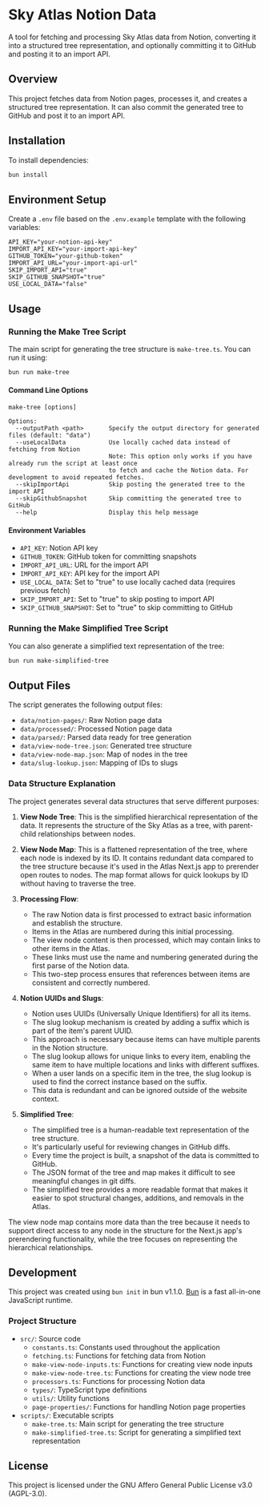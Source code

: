 # Sky Atlas Notion Data

A tool for fetching and processing Sky Atlas data from Notion, converting it into a structured tree representation, and optionally committing it to GitHub and posting it to an import API.

## Overview

This project fetches data from Notion pages, processes it, and creates a structured tree representation. It can also commit the generated tree to GitHub and post it to an import API.

## Installation

To install dependencies:

```bash
bun install
```

## Environment Setup

Create a `.env` file based on the `.env.example` template with the following variables:

```
API_KEY="your-notion-api-key"
IMPORT_API_KEY="your-import-api-key"
GITHUB_TOKEN="your-github-token"
IMPORT_API_URL="your-import-api-url"
SKIP_IMPORT_API="true"
SKIP_GITHUB_SNAPSHOT="true"
USE_LOCAL_DATA="false"
```

## Usage

### Running the Make Tree Script

The main script for generating the tree structure is `make-tree.ts`. You can run it using:

```bash
bun run make-tree
```

#### Command Line Options

```
make-tree [options]

Options:
  --outputPath <path>       Specify the output directory for generated files (default: "data")
  --useLocalData            Use locally cached data instead of fetching from Notion
                            Note: This option only works if you have already run the script at least once
                            to fetch and cache the Notion data. For development to avoid repeated fetches.
  --skipImportApi           Skip posting the generated tree to the import API
  --skipGithubSnapshot      Skip committing the generated tree to GitHub
  --help                    Display this help message
```

#### Environment Variables

- `API_KEY`: Notion API key
- `GITHUB_TOKEN`: GitHub token for committing snapshots
- `IMPORT_API_URL`: URL for the import API
- `IMPORT_API_KEY`: API key for the import API
- `USE_LOCAL_DATA`: Set to "true" to use locally cached data (requires previous fetch)
- `SKIP_IMPORT_API`: Set to "true" to skip posting to import API
- `SKIP_GITHUB_SNAPSHOT`: Set to "true" to skip committing to GitHub

### Running the Make Simplified Tree Script

You can also generate a simplified text representation of the tree:

```bash
bun run make-simplified-tree
```

## Output Files

The script generates the following output files:

- `data/notion-pages/`: Raw Notion page data
- `data/processed/`: Processed Notion page data
- `data/parsed/`: Parsed data ready for tree generation
- `data/view-node-tree.json`: Generated tree structure
- `data/view-node-map.json`: Map of nodes in the tree
- `data/slug-lookup.json`: Mapping of IDs to slugs

### Data Structure Explanation

The project generates several data structures that serve different purposes:

1. **View Node Tree**: This is the simplified hierarchical representation of the data. It represents the structure of the Sky Atlas as a tree, with parent-child relationships between nodes.

2. **View Node Map**: This is a flattened representation of the tree, where each node is indexed by its ID. It contains redundant data compared to the tree structure because it's used in the Atlas Next.js app to prerender open routes to nodes. The map format allows for quick lookups by ID without having to traverse the tree.

3. **Processing Flow**:
   - The raw Notion data is first processed to extract basic information and establish the structure.
   - Items in the Atlas are numbered during this initial processing.
   - The view node content is then processed, which may contain links to other items in the Atlas.
   - These links must use the name and numbering generated during the first parse of the Notion data.
   - This two-step process ensures that references between items are consistent and correctly numbered.

4. **Notion UUIDs and Slugs**:
   - Notion uses UUIDs (Universally Unique Identifiers) for all its items.
   - The slug lookup mechanism is created by adding a suffix which is part of the item's parent UUID.
   - This approach is necessary because items can have multiple parents in the Notion structure.
   - The slug lookup allows for unique links to every item, enabling the same item to have multiple locations and links with different suffixes.
   - When a user lands on a specific item in the tree, the slug lookup is used to find the correct instance based on the suffix.
   - This data is redundant and can be ignored outside of the website context.

5. **Simplified Tree**:
   - The simplified tree is a human-readable text representation of the tree structure.
   - It's particularly useful for reviewing changes in GitHub diffs.
   - Every time the project is built, a snapshot of the data is committed to GitHub.
   - The JSON format of the tree and map makes it difficult to see meaningful changes in git diffs.
   - The simplified tree provides a more readable format that makes it easier to spot structural changes, additions, and removals in the Atlas.

The view node map contains more data than the tree because it needs to support direct access to any node in the structure for the Next.js app's prerendering functionality, while the tree focuses on representing the hierarchical relationships.

## Development

This project was created using `bun init` in bun v1.1.0. [Bun](https://bun.sh) is a fast all-in-one JavaScript runtime.

### Project Structure

- `src/`: Source code
  - `constants.ts`: Constants used throughout the application
  - `fetching.ts`: Functions for fetching data from Notion
  - `make-view-node-inputs.ts`: Functions for creating view node inputs
  - `make-view-node-tree.ts`: Functions for creating the view node tree
  - `processors.ts`: Functions for processing Notion data
  - `types/`: TypeScript type definitions
  - `utils/`: Utility functions
  - `page-properties/`: Functions for handling Notion page properties
- `scripts/`: Executable scripts
  - `make-tree.ts`: Main script for generating the tree structure
  - `make-simplified-tree.ts`: Script for generating a simplified text representation

## License

This project is licensed under the GNU Affero General Public License v3.0 (AGPL-3.0).
